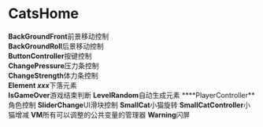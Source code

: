 # CatsHome  
**BackGroundFront**前景移动控制  
**BackGroundRoll**后景移动控制  
**ButtonController**按键控制  
**ChangePressure**压力条控制  
**ChangeStrength**体力条控制  
**Element *xxx***下落元素  
**IsGameOver**游戏结束判断
**LevelRandom**自动生成元素
****PlayerController**角色控制
**SliderChange**UI滑块控制
**SmallCat**小猫旋转
**SmallCatController**小猫增减
**VM**所有可以调整的公共变量的管理器
**Warning**闪屏